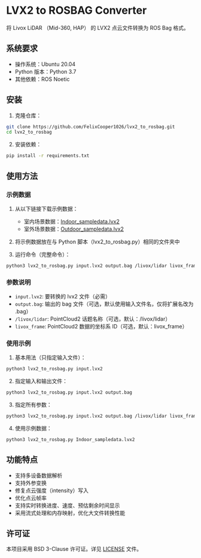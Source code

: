# LVX2 to ROSBAG Converter

将 Livox LiDAR （Mid-360, HAP） 的 LVX2 点云文件转换为 ROS Bag 格式。

## 系统要求

- 操作系统：Ubuntu 20.04
- Python 版本：Python 3.7
- 其他依赖：ROS Noetic

## 安装

1. 克隆仓库：
```bash
git clone https://github.com/FelixCooper1026/lvx2_to_rosbag.git
cd lvx2_to_rosbag
```

2. 安装依赖：
```bash
pip install -r requirements.txt
```

## 使用方法

### 示例数据

1. 从以下链接下载示例数据：
   - 室内场景数据：[Indoor_sampledata.lvx2](https://terra-1-g.djicdn.com/65c028cd298f4669a7f0e40e50ba1131/Mid360/Indoor_sampledata.lvx2)
   - 室外场景数据：[Outdoor_sampledata.lvx2](https://terra-1-g.djicdn.com/65c028cd298f4669a7f0e40e50ba1131/Mid360/Outdoor_sampledata.lvx2)

2. 将示例数据放在与 Python 脚本（lvx2_to_rosbag.py）相同的文件夹中
3. 运行命令（完整命令）：
```bash
python3 lvx2_to_rosbag.py input.lvx2 output.bag /livox/lidar livox_frame
```

### 参数说明

- `input.lvx2`: 要转换的 lvx2 文件（必需）
- `output.bag`: 输出的 bag 文件（可选，默认使用输入文件名，仅将扩展名改为 .bag）
- `/livox/lidar`: PointCloud2 话题名称（可选，默认：/livox/lidar）
- `livox_frame`: PointCloud2 数据的坐标系 ID（可选，默认：livox_frame）

### 使用示例

1. 基本用法（只指定输入文件）：
```bash
python3 lvx2_to_rosbag.py input.lvx2
```

2. 指定输入和输出文件：
```bash
python3 lvx2_to_rosbag.py input.lvx2 output.bag
```

3. 指定所有参数：
```bash
python3 lvx2_to_rosbag.py input.lvx2 output.bag /livox/lidar livox_frame
```

4. 使用示例数据：
```bash
python3 lvx2_to_rosbag.py Indoor_sampledata.lvx2
```

## 功能特点

- 支持多设备数据解析
- 支持外参变换
- 修复点云强度（intensity）写入
- 优化点云帧率
- 支持实时转换进度、速度、预估剩余时间显示
- 采用流式处理和内存映射，优化大文件转换性能

## 许可证

本项目采用 BSD 3-Clause 许可证。详见 [LICENSE](LICENSE) 文件。
